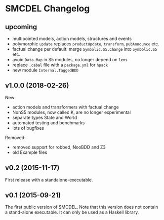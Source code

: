 # SMCDEL Changelog

## upcoming

- multipointed models, action models, structures and events
- polymorphic `update` replaces `productUpdate`, `transform`, `pubAnnounce` etc.
- factual change per default: merge `Symbolic.S5.Change` into `Symbolic.S5` etc.
- avoid `Data.Map` in S5 modules, no longer depend on `lens`
- replace `.cabal` file with a `package.yml` for `hpack`
- new module `Internal.TaggedBDD`


## v1.0.0  (2018-02-26)

New:

- action models and transformers with factual change
- NonS5 modules, now called K, are no longer experimental
- separate types State and World
- automated testing and benchmarks
- lots of bugfixes

Removed:

- removed support for robbed, NooBDD and Z3
- old Example files


## v0.2  (2015-11-17)

First release with a standalone-executable.


## v0.1  (2015-09-21)

The first public version of SMCDEL. Note that this version does not contain a
stand-alone executable. It can only be used as a Haskell library.
